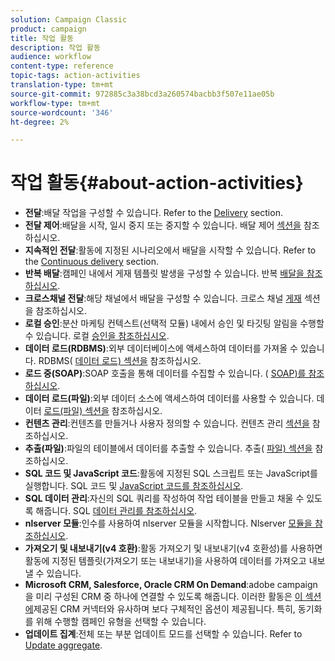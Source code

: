 ```yaml
---
solution: Campaign Classic
product: campaign
title: 작업 활동
description: 작업 활동
audience: workflow
content-type: reference
topic-tags: action-activities
translation-type: tm+mt
source-git-commit: 972885c3a38bcd3a260574bacbb3f507e11ae05b
workflow-type: tm+mt
source-wordcount: '346'
ht-degree: 2%

---
```



# 작업 활동{#about-action-activities}

* **전달**:배달 작업을 구성할 수 있습니다. Refer to the [Delivery](../../workflow/using/delivery.md) section.
* **전달 제어**:배달을 시작, 일시 중지 또는 중지할 수 있습니다. 배달 제어 [섹션을](../../workflow/using/delivery-control.md) 참조하십시오.
* **지속적인 전달**:활동에 지정된 시나리오에서 배달을 시작할 수 있습니다. Refer to the [Continuous delivery](../../workflow/using/continuous-delivery.md) section.
* **반복 배달**:캠페인 내에서 게재 템플릿 발생을 구성할 수 있습니다. 반복 [배달을 참조하십시오](../../workflow/using/recurring-delivery.md).
* **크로스채널 전달**:해당 채널에서 배달을 구성할 수 있습니다. 크로스 채널 [게재](../../workflow/using/cross-channel-deliveries.md) 섹션을 참조하십시오.
* **로컬 승인**:분산 마케팅 컨텍스트(선택적 모듈) 내에서 승인 및 타깃팅 알림을 수행할 수 있습니다. 로컬 [승인을 참조하십시오](../../workflow/using/local-approval.md).
* **데이터 로드(RDBMS)**:외부 데이터베이스에 액세스하여 데이터를 가져올 수 있습니다. RDBMS( [데이터 로드) 섹션을](../../workflow/using/data-loading--rdbms-.md) 참조하십시오.
* **로드 중(SOAP)**:SOAP 호출을 통해 데이터를 수집할 수 있습니다. ( [SOAP)를 참조하십시오](../../workflow/using/loading--soap-.md).
* **데이터 로드(파일)**:외부 데이터 소스에 액세스하여 데이터를 사용할 수 있습니다. 데이터 [로드(파일) 섹션을](../../workflow/using/data-loading--file-.md) 참조하십시오.
* **컨텐츠 관리**:컨텐츠를 만들거나 사용자 정의할 수 있습니다. 컨텐츠 관리 [섹션을](../../workflow/using/content-management.md) 참조하십시오.
* **추출(파일)**:파일의 테이블에서 데이터를 추출할 수 있습니다. 추출( [파일) 섹션을](../../workflow/using/extraction--file-.md) 참조하십시오.
* **SQL 코드 및 JavaScript 코드**:활동에 지정된 SQL 스크립트 또는 JavaScript를 실행합니다. SQL 코드 및 [JavaScript 코드를 참조하십시오](../../workflow/using/sql-code-and-javascript-code.md).
* **SQL 데이터 관리**:자신의 SQL 쿼리를 작성하여 작업 테이블을 만들고 채울 수 있도록 해줍니다. SQL [데이터 관리를 참조하십시오](../../workflow/using/sql-data-management.md).
* **nlserver 모듈**:인수를 사용하여 nlserver 모듈을 시작합니다. Nlserver [모듈을 참조하십시오](../../workflow/using/nlserver-module.md).
* **가져오기 및 내보내기(v4 호환)**:활동 가져오기 및 내보내기(v4 호환성)를 사용하면 활동에 지정된 템플릿(가져오기 또는 내보내기)을 사용하여 데이터를 가져오고 내보낼 수 있습니다.
* **Microsoft CRM, Salesforce, Oracle CRM On Demand**:adobe campaign을 미리 구성된 CRM 중 하나에 연결할 수 있도록 해줍니다. 이러한 활동은 [이 섹션에](../../workflow/using/crm-connector.md)제공된 CRM 커넥터와 유사하며 보다 구체적인 옵션이 제공됩니다. 특히, 동기화를 위해 수행할 캠페인 유형을 선택할 수 있습니다.
* **업데이트 집계**:전체 또는 부분 업데이트 모드를 선택할 수 있습니다. Refer to [Update aggregate](../../workflow/using/update-aggregate.md).
